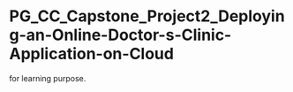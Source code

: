 # PG_CC_Capstone_Project2_Deploying-an-Online-Doctor-s-Clinic-Application-on-Cloud

for learning purpose.
